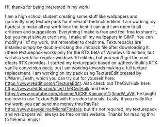 Hi, thanks for being interested in my work!

I am a high school student creating some stuff like wallpapers and (currently one) texture pack for minecraft bedrock edition.
I am working my hardest to make all my work look the best it can and I am open to all criticism and suggestions. Everything I 
make is free and feel free to share it, but you must always credit me. I make all my wallpapers in GIMP.
You can modify all of my work, but remember to credit me.
Texturepacks are installed simply by double-clicking the .mcpack file after downloading it (these texturepack works only for 
the RTX beta of Windows 10 edition, but will also work for regular windows 10 edition, but you won't get the cool efects RTX 
provides.
I started my texturepack based on u/thecivilhulk's RTX vanilla conversion pack, but I am working towards making a full 
texture replacement. I am working on my pack using TextureEdit created by u/Warm_Teeth, which you can try out for yourself here: https://www.reddit.com/r/TextureEdit/. Also check out TheCivilHulk here: https://www.reddit.com/user/TheCivilHulk and here: https://www.youtube.com/channel/UCKFlKaeuxgc1Tj3qurW_aVA, he taught me how to use TextureEdit with his video tutorials.
Lastly, if you really like my work, you can send me money thru PayPal: https://www.paypal.me/MichalFonfara, but it's not required,
my texturepack and wallpapers will always be free on this website.
Thanks for reading thru to the end, enjoy!
